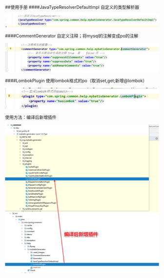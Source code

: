 ##使用手册
####JavaTypeResolverDefaultImpl
自定义的类型解析器

![](.read_images/15s5c8d5.png)

####CommentGenerator
自定义注释；将mysql的注解变成po的注解

![](.read_images/ab4170d9.png)

####LombokPlugin
使用lombok格式的po（取消set,get;新增@lombok）

![](.read_images/abc943c5.png)

使用方法：编译后新增插件

![](.read_images/1a765dc2.png)
